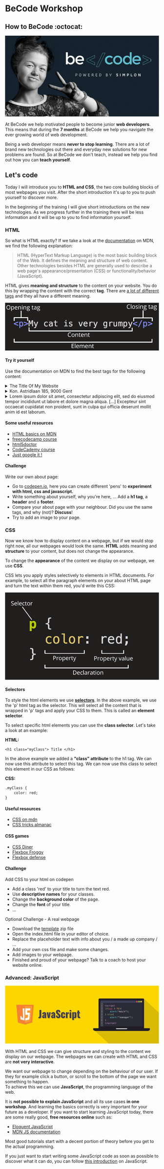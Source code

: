 # BeCode Workshop

## How to BeCode :octocat:

![becode](./images/spreadtheword.png)

At BeCode we help motivated people to become junior **web developers**.  
This means that during the **7 months** at BeCode we help you navigate the ever growing world of web development. 

Being a web developer means **never to stop learning**. There are a lot of brand new technologies out there and everyday new solutions for new problems are found. 
So at BeCode we don't teach, instead we help you find out how you can **teach yourself**.



## Let's code

Today I will introduce you to **HTML and CSS**, the two core building blocks of most webpages you visit. After the short introduction it's up to you to push yourself to discover more. 

In the beginning of the training I will give short introductions on the new technologies. As we progress further in the training there will be less information and it will be up to you to find information yourself.


### HTML

So what is HTML exactly? If we take a look at the [documentation](https://developer.mozilla.org/en-US/docs/Web/HTML) on MDN, we find the following explanation:

> HTML (HyperText Markup Language) is the most basic building block of the Web. It defines the meaning and structure of web content. Other technologies besides HTML are generally used to describe a web page's appearance/presentation (CSS) or functionality/behavior (JavaScript).

HTML gives **meaning and structure** to the content on your website. You do this by wrapping the content with the correct **tag**. There are [a lot of different tags](https://developer.mozilla.org/en-US/docs/Web/HTML/Element) and they all have a different meaning.

![anatomy of an HTML element](./images/grumpy-cat-small.png)

#### Try it yourself

Use the documentation on MDN to find the best tags for the following content:

<details><summary>The Title Of My Website</summary>

```
	<title>The Title Of My Website</title>
```

- The HTML title element defines the document's title that is shown in a browser's title bar or a page's tab.
</details>


<details><summary>Kon. Astridlaan 185, 9000 Gent</summary>

```
	<address>Kon. Astridlaan 185, 9000 Gent</address>
```

- The HTML address element indicates that the enclosed HTML provides contact information for a person or people, or for an organization.
</details>

<details><summary>Lorem ipsum dolor sit amet, consectetur adipiscing elit, sed do eiusmod tempor incididunt ut labore et dolore magna aliqua. [...] Excepteur sint occaecat cupidatat non proident, sunt in culpa qui officia deserunt mollit anim id est laborum.</summary>

```
	<p>Lorem ipsum dolor sit amet, consectetur adipiscing elit, sed do eiusmod tempor incididunt ut labore et dolore magna aliqua. [...] Excepteur sint occaecat cupidatat non proident, sunt in culpa qui officia deserunt mollit anim id est laborum.</p>
```

- The HTML p element represents a paragraph.
</details>


#### Some useful resources

- [HTML basics on MDN](https://developer.mozilla.org/en-US/docs/Learn/Getting_started_with_the_web/HTML_basics)
- [freecodecamp course](https://learn.freecodecamp.org/responsive-web-design/basic-html-and-html5)
- [html5doctor](http://html5doctor.com/)
- [CodeCademy course](https://www.codecademy.com/learn/learn-html)
- [Just google it !](google.com)

#### Challenge

Write our own about page:  
- Go to [codepen.io](https://codepen.io/pen), here you can create different 'pens' to **experiment with html, css and javascript.**  
- Write something about yourself, why you're here, ... Add a **h1 tag**, a **header** and a **footer**.  
- Compare your about page with your neighbour. Did you use the same tags, and why (not)? **Discuss**!
- Try to add an image to your page.

### CSS

Now we know how to display content on a webpage, but if we would stop right now, all our webpages would look the same. **HTML** adds meaning and **structure** to your content, but does not change the appearance.

To change the **appearance** of the content we display on our webpage, we use **CSS**. 

CSS lets you apply styles selectively to elements in HTML documents. For example, to select all the paragraph elements on your about HTML page and turn the text within them red, you'd write this CSS:

![CSS](./images/css-declaration-small.png)

#### Selectors

To style the html elements we use [**selectors**](https://developer.mozilla.org/en-US/docs/Learn/CSS/Introduction_to_CSS/Selectors). In the above example, we use the 'p' html tag as the selector. This will select all the content that is wrapped in 'p' tags and apply your CSS to them. This is called an **element selector**.

To select specific html elements you can use the **class selector**. Let's take a look at an example:


**HTML:** 
```
<h1 class="myClass"> Title </h1>
```

In the above example we added a **"class" attribute** to the h1 tag. We can now use this attribute to select this tag. We can now use this class to select this element in our CSS as follows:

**CSS:**
```
.myClass {
	color: red;
}
```

#### Useful resources

- [CSS on mdn](https://developer.mozilla.org/en-US/docs/Learn/Getting_started_with_the_web/CSS_basics)
- [CSS tricks almanac](https://css-tricks.com/almanac/)

#### CSS games

- [CSS Diner](http://flukeout.github.io/)  
- [Flexbox Froggy](http://flexboxfroggy.com/#nl)
- [Flexbox defense](http://www.flexboxdefense.com/)


#### Challenge

Add CSS to your html on codepen

- Add a class 'red' to your title to turn the text red.
- Use **descriptive names** for your classes.  
- Change the **background color** of the page.  
- Change the **font** of your title.  
- ...

Optional Challenge - A real webpage

- Download the [template](./files/template.zip) zip file  
- Open the index.html file in your editor of choice.  
- Replace the placeholder text with info about you / a made up company / ...  
- Add your own css file and make some changes.  
- Add images to your webpage.
- Finished and proud of your webpage? Talk to a coach to host your website online.

### Advanced: JavaScript

![js](./images/js.png)

With HTML and CSS we can give structure and styling to the content we display on our webpage. The webpages we can create with HTML and CSS are **not very interactive**.  

We want our webpage to change depending on the behaviour of our user. If they for example click a button, or scroll to the bottom of the page we want something to happen.  
To achieve this we can use **JavaScript**, the programming language of the web. 

It is **not possible to explain JavaScript** and all its use cases **in one workshop**. 
And learning the basics correctly is very important for your future as a developer. If you want to start learning JavaScript today, there are some really good, **free resources online** such as: 

- [Eloquent JavaScript](http://eloquentjavascript.net/)
- [MDN JS documentation](https://developer.mozilla.org/en-US/docs/Web/JavaScript)

Most good tutorials start with a decent portion of theory before you get to the actual programming. 

If you just want to start writing some JavaScript code as soon as possible to discover what it can do, you can follow [this introduction](http://jsforcats.com/) on JavaScript.



